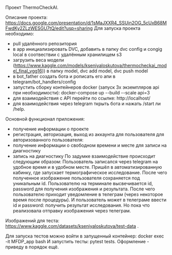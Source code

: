 Проект ThermoCheckAI.

Описание проекта: https://docs.google.com/presentation/d/1sMaJXXR4_SSUin2OG_5cUxB68MFwdKy2ZLzWESGU7tQ/edit?usp=sharing
Для запуска проекта необходимо: 
- pull удалённого репозитория
- в app инициализировать DVC, добавить в папку dvc config и congig local в соотвествии с 
удалённым хранилищем s3
- загрузить веса модели (https://www.kaggle.com/models/kseniyaloskutova/thermocheckai_model_final_vgg16)) в папку model, dvc add model, dvc push model
- в bot_father создать бота и рописать его апи в telegram/bot_handlers/config
- запустить сборку контейнеров docker (запуск 3х экземпляров api при необходимости): docker-compose up --build --scale 
  api=3
- для взаимодействия с API перейти по ссылке: http://localhost/
- для взаимодействия через telegram ткрыть бота и нажать /start ли /help.

Основной функционал приложения:
- получение информации о проекте
- регистрация, авторизация, выход из аккаунта для пользователя 
для авторизованного пользователя:
- получение информации о свободном времени и месте для записи на диагностику
- запись на диагностику
По задумке взаимодействие происходит следующим образом:
Пользователь записался через telegram на удобное время и в удобном месте.
Пришёл в автоматизированную кабинку, где запускает термографическое исследование.
После чего полученное изображение пользователя сохраняется под уникальным id.
Пользователю на терминале высвечивается id, password для получения изображения и результата.
После чего пользователю приходит уведомление в телеграм (через некоторое время после процедуры).
И пользователь может в телеграме ввести id и password: получить результат исследования.
Но пока что реализовала отправку изображения через телеграм.

Изображений для теста: https://www.kaggle.com/datasets/kseniyaloskutova/test-data .

Для запуска тестов можно войти в запущенный контейнер: docker exec -it MFDP_app bash
И запустить тесты: pytest tests.
Оформление - приведу в порядок ещё.
